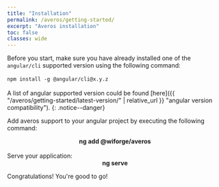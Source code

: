 ```yaml
---
title: "Installation"
permalink: /averos/getting-started/
excerpt: "Averos installation"
toc: false
classes: wide
---
```


Before you start, make sure you have already installed one of the `angular/cli` supported version using the following command:<br/><br/>
`npm install -g @angular/cli@x.y.z` <br/><br/>
A list of angular supported version could be found [here]({{ "/averos/getting-started/latest-version/" | relative_url }} "angular version compatibility").
{: .notice--danger}

Add averos support to your angular project by executing the following command:

<div align="center">
  <div class="notice--info" style="margin: 0; width:18em;"> <strong>ng add @wiforge/averos</strong></div>
</div>

<br/>
Serve your application:

<div align="center">
  <div class="notice--info" style="margin: 0; width:18em;"> <strong>ng serve</strong></div>
</div>

Congratulations! You're good to go!
